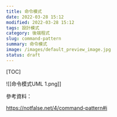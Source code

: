 ```yaml
---
title: 命令模式
date: 2022-03-28 15:12
modified: 2022-03-28 15:12
tags: 設計模式
category: 後端程式
slug: command-pattern
summary: 命令模式
image: /images/default_preview_image.jpg
status: draft
---
```


[TOC]

![[命令模式UML 1.png]]



參考資料：

https://notfalse.net/4/command-pattern#i